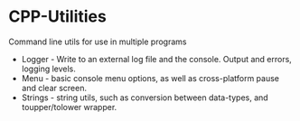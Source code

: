 # CPP-Utilities
Command line utils for use in multiple programs

* Logger - Write to an external log file and the console. Output and errors, logging levels.
* Menu - basic console menu options, as well as cross-platform pause and clear screen.
* Strings - string utils, such as conversion between data-types, and toupper/tolower wrapper.
